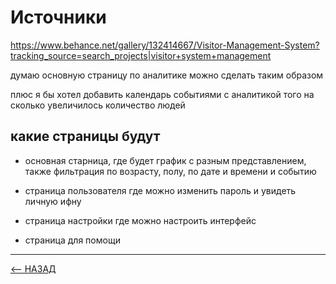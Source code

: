 # Источники

https://www.behance.net/gallery/132414667/Visitor-Management-System?tracking_source=search_projects|visitor+system+management

думаю основную страницу по аналитике можно сделать таким образом

плюс я бы хотел добавить календарь событиями
с аналитикой того на сколько увеличилось количество людей

## какие страницы будут

- основная старница, где будет график с разным представлением, также фильтрация по возрасту, полу, по дате и времени и событию

- страница пользователя где можно изменить пароль
и увидеть личную ифну

- страница настройки где можно настроить интерфейс

- страница для помощи
---

[<-- НАЗАД](../index.md)